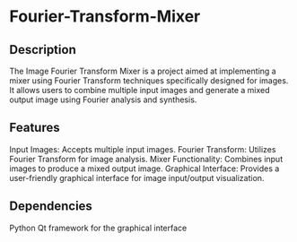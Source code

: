 # Fourier-Transform-Mixer

## Description
The Image Fourier Transform Mixer is a project aimed at implementing a mixer using Fourier Transform techniques specifically designed for images. It allows users to combine multiple input images and generate a mixed output image using Fourier analysis and synthesis.

## Features
Input Images: Accepts multiple input images.
Fourier Transform: Utilizes Fourier Transform for image analysis.
Mixer Functionality: Combines input images to produce a mixed output image.
Graphical Interface: Provides a user-friendly graphical interface for image input/output visualization.

## Dependencies
Python
Qt framework for the graphical interface
